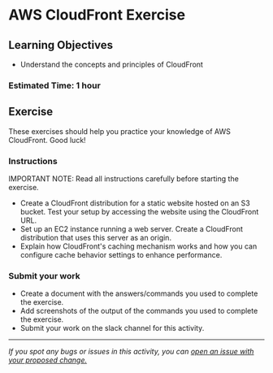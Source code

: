 # AWS CloudFront Exercise

## Learning Objectives
- Understand the concepts and principles of CloudFront

### Estimated Time: 1 hour

## Exercise
These exercises should help you practice your knowledge of AWS CloudFront. Good luck!

### Instructions
IMPORTANT NOTE: Read all instructions carefully before starting the exercise.

- Create a CloudFront distribution for a static website hosted on an S3 bucket. Test your setup by accessing the website using the CloudFront URL.
- Set up an EC2 instance running a web server. Create a CloudFront distribution that uses this server as an origin.
- Explain how CloudFront's caching mechanism works and how you can configure cache behavior settings to enhance performance.

### Submit your work
- Create a document with the answers/commands you used to complete the exercise.
- Add screenshots of the output of the commands you used to complete the exercise.
- Submit your work on the slack channel for this activity.

------

_If you spot any bugs or issues in this activity, you can [open an issue with your proposed change.](https://github.com/cloudessencegithub/Acceler8/issues/new)_
